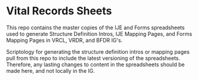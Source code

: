 # Vital Records Sheets
This repo contains the master copies of the IJE and Forms spreadsheets used to generate Structure Definition Intros, IJE Mapping Pages, and Forms Mapping Pages in VRCL, VRDR, and BFDR IG's. 

Scriptology for generating the structure definition intros or mapping pages pull from this repo to include the latest versioning of the spreadsheets. Therefore, any lasting changes to content in the spreadsheets should be made here, and not locally in the IG.   
